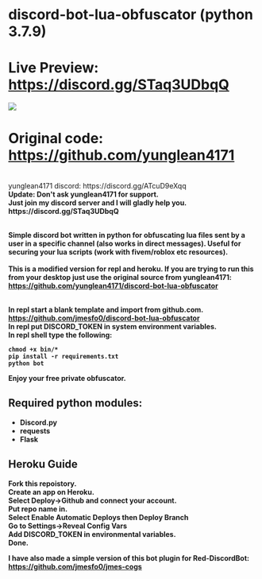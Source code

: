 # discord-bot-lua-obfuscator (python 3.7.9)

# Live Preview: https://discord.gg/STaq3UDbqQ
<img src="https://i.imgur.com/DlO9XIa.png">

# Original code: https://github.com/yunglean4171
<br>
yunglean4171 discord: https://discord.gg/ATcuD9eXqq<br>
<b>Update: Don't ask yunglean4171 for support.<br>
Just join my discord server and I will gladly help you.<br>https://discord.gg/STaq3UDbqQ<br><br>

Simple discord bot written in python for obfuscating lua files sent by a user in a specific channel (also works in direct messages). 
Useful for securing your lua scripts (work with fivem/roblox etc resources).
<br><br><b>This is a modified version for repl and heroku.</b>
If you are trying to run this from your desktop just use the original source from yunglean4171: https://github.com/yunglean4171/discord-bot-lua-obfuscator<br><br>


In repl start a blank template and import from github.com. https://github.com/jmesfo0/discord-bot-lua-obfuscator <br>
In repl put DISCORD_TOKEN in system environment variables. <br>
In repl shell type the following:
```
chmod +x bin/*
pip install -r requirements.txt
python bot
```
Enjoy your free private obfuscator.<br>


## Required python modules:
- Discord.py 
- requests
- Flask



## Heroku Guide

Fork this repoistory.<br />
Create an app on Heroku.<br />
Select Deploy->Github and connect your account.<br />
Put repo name in.<br />
Select Enable Automatic Deploys then Deploy Branch<br />
Go to Settings->Reveal Config Vars<br />
Add DISCORD_TOKEN in environmental variables.<br />
Done.

I have also made a simple version of this bot plugin for Red-DiscordBot: https://github.com/jmesfo0/jmes-cogs
